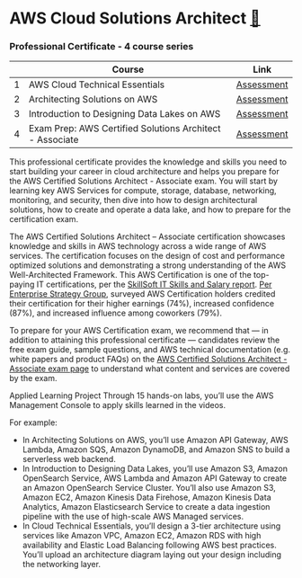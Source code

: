 # AWS Cloud Solutions Architect [🔗](https://www.coursera.org/professional-certificates/aws-cloud-solutions-architect/)

### Professional Certificate - 4 course series

|   | Course                                                   | Link           |
| - | -------------------------------------------------------- | -------------- |
| 1 | AWS Cloud Technical Essentials                           | [Assessment](AWS-Cloud-Technical-Essentials) | 
| 2 | Architecting Solutions on AWS                            | [Assessment](Architecting-Solutions-on-AWS) | 
| 3 | Introduction to Designing Data Lakes on AWS              | [Assessment](Introduction-to-Designing-Data-Lakes-on-AWS) | 
| 4 | Exam Prep: AWS Certified Solutions Architect - Associate | [Assessment](Exam-Prep--AWS-Certified-Solutions-Architect--Associate) | 


This professional certificate provides the knowledge and skills you need to start building your career in cloud architecture and helps you prepare for the AWS Certified Solutions Architect - Associate exam. You will start by learning key AWS Services for compute, storage, database, networking, monitoring, and security, then dive into how to design architectural solutions, how to create and operate a data lake, and how to prepare for the certification exam.

The AWS Certified Solutions Architect – Associate certification showcases knowledge and skills in AWS technology across a wide range of AWS services. The certification focuses on the design of cost and performance optimized solutions and demonstrating a strong understanding of the AWS Well-Architected Framework. This AWS Certification is one of the top-paying IT certifications, per the 
 [SkillSoft IT Skills and Salary report](https://www.globalknowledge.com/us-en/content/salary-report/it-skills-and-salary-report/#gref). 
 [Per Enterprise Strategy Group](https://interactive.esg-global.com/reports/Training-and-Certification-Help-Learners-Thrive-Cloud-first-World), 
 surveyed AWS Certification holders credited their certification for their higher earnings (74%), increased confidence (87%), and increased influence among coworkers (79%).

To prepare for your AWS Certification exam, we recommend that — in addition to attaining this professional certificate — candidates review the free exam guide, sample questions, and AWS technical documentation (e.g. white papers and product FAQs) on the 
[AWS Certified Solutions Architect - Associate exam page](https://aws.amazon.com/certification/certified-solutions-architect-associate/)
 to understand what content and services are covered by the exam.

Applied Learning Project
Through 15 hands-on labs, you’ll use the AWS Management Console to apply skills learned in the videos. 

For example: 
- In Architecting Solutions on AWS, you’ll use Amazon API Gateway, AWS Lambda, Amazon SQS, Amazon DynamoDB, and Amazon SNS to build a serverless web backend.
- In Introduction to Designing Data Lakes, you’ll use Amazon S3, Amazon OpenSearch Service, AWS Lambda and Amazon API Gateway to create an Amazon OpenSearch Service Cluster. You’ll also use Amazon S3, Amazon EC2, Amazon Kinesis Data Firehose, Amazon Kinesis Data Analytics, Amazon Elasticsearch Service to create a data ingestion pipeline with the use of high-scale AWS Managed services.
- In Cloud Technical Essentials, you’ll design a 3-tier architecture using services like Amazon VPC, Amazon EC2, Amazon RDS with high availability and Elastic Load Balancing following AWS best practices. You’ll upload an architecture diagram laying out your design including the networking layer.
